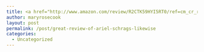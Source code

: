 ```yaml
---
title: <a href="http://www.amazon.com/review/R2CTK59HYI5RT0/ref=cm_cr_rdp_perm">Great review of Ariel Schrag's Likewise</a>
author: maryrosecook
layout: post
permalink: /post/great-review-of-ariel-schrags-likewise
categories:
  - Uncategorized
---
```

